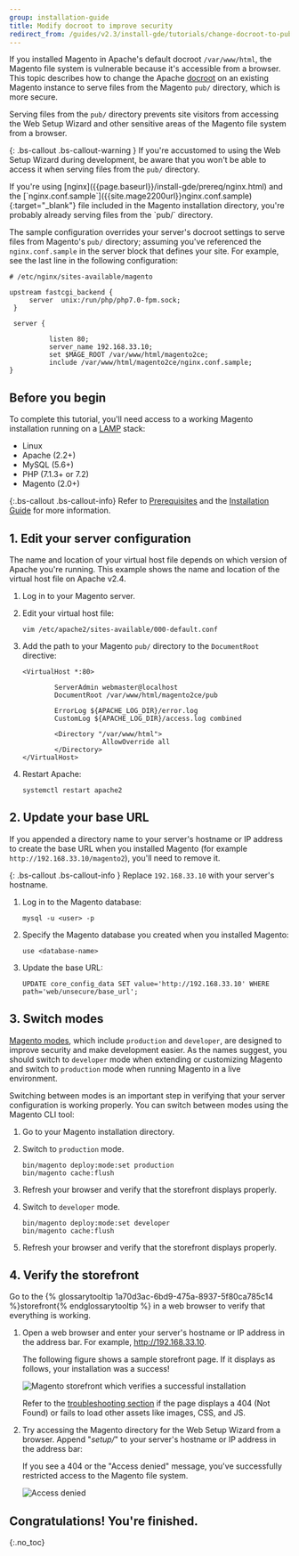 ```yaml
---
group: installation-guide
title: Modify docroot to improve security
redirect_from: /guides/v2.3/install-gde/tutorials/change-docroot-to-pub.html
---
```


If you installed Magento in Apache's default docroot `/var/www/html`, the Magento file system is vulnerable because it's accessible from a browser. This topic describes how to change the Apache [docroot]({{page.baseurl}}/install/basics/docroot.html) on an existing Magento instance to serve files from the Magento `pub/` directory, which is more secure.

Serving files from the `pub/` directory prevents site visitors from accessing the Web Setup Wizard and other sensitive areas of the Magento file system from a browser.

{: .bs-callout .bs-callout-warning }
If you're accustomed to using the Web Setup Wizard during development, be aware that you won't be able to access it when serving files from the `pub/` directory.

<div class="bs-callout bs-callout-tip" markdown="1">
If you're using [nginx]({{page.baseurl}}/install-gde/prereq/nginx.html) and the [`nginx.conf.sample`]({{site.mage2200url}}nginx.conf.sample){:target="_blank"} file included in the Magento installation directory, you're probably already serving files from the `pub/` directory.

The sample configuration overrides your server's docroot settings to serve files from Magento's `pub/` directory; assuming you've referenced the `nginx.conf.sample` in the server block that defines your site. For example, see the last line in the following configuration:

```
# /etc/nginx/sites-available/magento

upstream fastcgi_backend {
     server  unix:/run/php/php7.0-fpm.sock;
 }

 server {

          listen 80;
          server_name 192.168.33.10;
          set $MAGE_ROOT /var/www/html/magento2ce;
          include /var/www/html/magento2ce/nginx.conf.sample;
}
```

</div>

## Before you begin

To complete this tutorial, you'll need access to a working Magento installation running on a [LAMP](https://en.wikipedia.org/wiki/LAMP_(software_bundle)) stack:

* Linux
* Apache (2.2+)
* MySQL (5.6+)
* PHP (7.1.3+ or 7.2)
* Magento (2.0+)

{:.bs-callout .bs-callout-info}
Refer to [Prerequisites]({{page.baseurl}}/install/getting-started/prerequisites.html) and the [Installation Guide]({{page.baseurl}}/install/getting-started.html) for more information.

## 1. Edit your server configuration

The name and location of your virtual host file depends on which version of Apache you're running. This example shows the name and location of the virtual host file on Apache v2.4.

1. Log in to your Magento server.
2. Edit your virtual host file:

   ```
   vim /etc/apache2/sites-available/000-default.conf
   ```

3. Add the path to your Magento `pub/` directory to the `DocumentRoot` directive:

   ```
   <VirtualHost *:80>

           ServerAdmin webmaster@localhost
           DocumentRoot /var/www/html/magento2ce/pub

           ErrorLog ${APACHE_LOG_DIR}/error.log
           CustomLog ${APACHE_LOG_DIR}/access.log combined

           <Directory "/var/www/html">
                       AllowOverride all
           </Directory>
   </VirtualHost>
   ```

4. Restart Apache:

   ```
   systemctl restart apache2  
   ```

## 2. Update your base URL

If you appended a directory name to your server's hostname or IP address to create the base URL when you installed Magento (for example `http://192.168.33.10/magento2`), you'll need to remove it.

{: .bs-callout .bs-callout-info }
Replace `192.168.33.10` with your server's hostname.

1. Log in to the Magento database:

   ```
   mysql -u <user> -p
   ```

2. Specify the Magento database you created when you installed Magento:

   ```
   use <database-name>
   ```

3. Update the base URL:

   ```
   UPDATE core_config_data SET value='http://192.168.33.10' WHERE path='web/unsecure/base_url';
   ```

## 3. Switch modes

[Magento modes]({{page.baseurl}}/configure/application-initialization/magento-modes.html), which include `production` and `developer`, are designed to improve security and make development easier. As the names suggest, you should switch to `developer` mode when extending or customizing Magento and switch to `production` mode when running Magento in a live environment.

Switching between modes is an important step in verifying that your server configuration is working properly. You can switch between modes using the Magento CLI tool:

1. Go to your Magento installation directory.
2. Switch to `production` mode.

   ```
   bin/magento deploy:mode:set production
   bin/magento cache:flush
   ```

3. Refresh your browser and verify that the storefront displays properly.
4. Switch to `developer` mode.

   ```
   bin/magento deploy:mode:set developer
   bin/magento cache:flush
   ```

5. Refresh your browser and verify that the storefront displays properly.

## 4. Verify the storefront

Go to the {% glossarytooltip 1a70d3ac-6bd9-475a-8937-5f80ca785c14 %}storefront{% endglossarytooltip %} in a web browser to verify that everything is working.

1. Open a web browser and enter your server's hostname or IP address in the address bar. For example, <http://192.168.33.10>.

   The following figure shows a sample storefront page. If it displays as follows, your installation was a success!

   ![Magento storefront which verifies a successful installation]({{site.baseurl}}/static/images/install-success_store.png)

   Refer to the [troubleshooting section]({{page.baseurl}}/install/troubleshooting/access/no-styles-images.html) if the page displays a 404 (Not Found) or fails to load other assets like images, CSS, and JS.

2. Try accessing the Magento directory for the Web Setup Wizard from a browser. Append "_setup/_" to your server's hostname or IP address in the address bar:

   If you see a 404 or the "Access denied" message, you've successfully restricted access to the Magento file system.

   ![Access denied]({{site.baseurl}}/static/images/access-denied.png)

## Congratulations! You're finished.

{:.no_toc}

